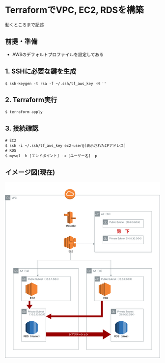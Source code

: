 # TerraformでVPC, EC2, RDSを構築

動くところまで記述

## 前提・準備
- AWSのデフォルトプロファイルを設定してある

## 1. SSHに必要な鍵を生成
```sh:
$ ssh-keygen -t rsa -f ~/.ssh/tf_aws_key -N ''
```

## 2. Terraform実行
```sh:
$ terraform apply
```

## 3. 接続確認
```sh:
# EC2
$ ssh -i ~/.ssh/tf_aws_key ec2-user@[表示されたIPアドレス]
# RDS
$ mysql -h [エンドポイント] -u [ユーザー名] -p
```

## イメージ図(現在)
![イメージ図](./docs/image.png)

